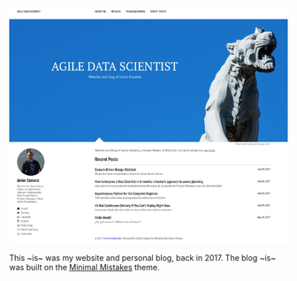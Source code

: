 <img src="images/agiledatascientist_201707.png" alt="Website and blog of Javier Estraviz">

This ~is~ was my website and personal blog, back in 2017. The blog ~is~ was built on the [Minimal Mistakes](http://mmistakes.github.io/minimal-mistakes) theme.
